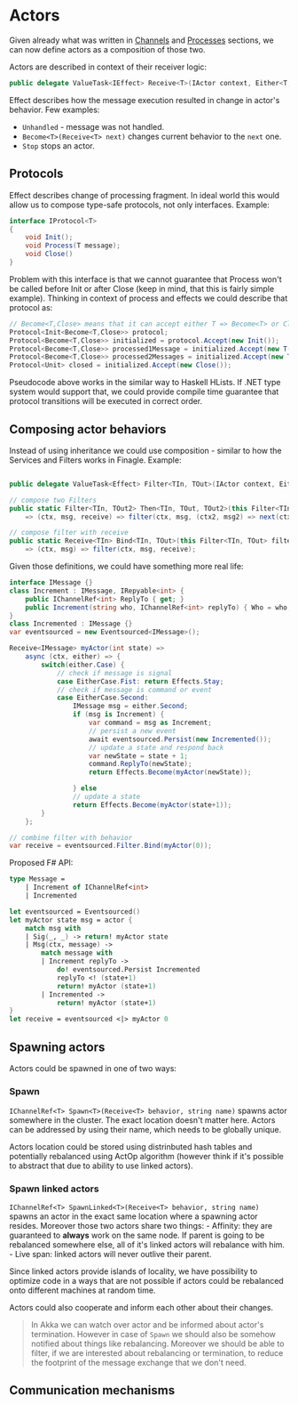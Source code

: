 # Actors

Given already what was written in [Channels](./channels.md) and [Processes](./processes.md) sections, we can now define actors as a composition of those two.

Actors are described in context of their receiver logic:

```csharp
public delegate ValueTask<IEffect> Receive<T>(IActor context, Either<T, ISignal> message);
```

Effect describes how the message execution resulted in change in actor's behavior. Few examples:

- `Unhandled` - message was not handled.
- `Become<T>(Receive<T> next)` changes current behavior to the `next` one.
- `Stop` stops an actor.

## Protocols

Effect describes change of processing fragment. In ideal world this would allow us to compose type-safe protocols, not only interfaces. Example: 

```csharp
interface IProtocol<T> 
{
    void Init();
    void Process(T message);
    void Close()
}
```

Problem with this interface is that we cannot guarantee that Process won't be called before Init or after Close (keep in mind, that this is fairly simple example). Thinking in context of process and effects we could describe that protocol as:

```csharp
// Become<T,Close> means that it can accept either T => Become<T> or Close to escape current step 
Protocol<Init<Become<T,Close>> protocol;
Protocol<Become<T,Close>> initialized = protocol.Accept(new Init());
Protocol<Become<T,Close>> processed1Message = initialized.Accept(new T());
Protocol<Become<T,Close>> processed2Messages = initialized.Accept(new T());
Protocol<Unit> closed = initialized.Accept(new Close());
```

Pseudocode above works in the similar way to Haskell HLists. If .NET type system would support that, we could provide compile time guarantee that protocol transitions will be executed in correct order. 

## Composing actor behaviors

Instead of using inheritance we could use composition - similar to how the Services and Filters works in Finagle. Example:

```csharp

public delegate ValueTask<Effect> Filter<TIn, TOut>(IActor context, Either<TIn, ISignal> msg, Receive<TOut> receive);

// compose two Filters
public static Filter<TIn, TOut2> Then<TIn, TOut, TOut2>(this Filter<TIn, TOut> filter, Filter<TOut, TOut2> next)
    => (ctx, msg, receive) => filter(ctx, msg, (ctx2, msg2) => next(ctx2, msg2));

// compose filter with receive
public static Receive<TIn> Bind<TIn, TOut>(this Filter<TIn, TOut> filter, Receive<TOut> receive)
    => (ctx, msg) => filter(ctx, msg, receive);
```

Given those definitions, we could have something more real life:

```csharp
interface IMessage {}
class Increment : IMessage, IRepyable<int> {
    public IChannelRef<int> ReplyTo { get; }
    public Increment(string who, IChannelRef<int> replyTo) { Who = who; ReplyTo = replyTo; }
}
class Incremented : IMessage {}
var eventsourced = new Eventsourced<IMessage>();

Receive<IMessage> myActor(int state) =>
    async (ctx, either) => {
        switch(either.Case) {
            // check if message is signal
            case EitherCase.Fist: return Effects.Stay;
            // check if message is command or event
            case EitherCase.Second:
                IMessage msg = either.Second;
                if (msg is Increment) {
                    var command = msg as Increment;
                    // persist a new event 
                    await eventsourced.Persist(new Incremented());
                    // update a state and respond back
                    var newState = state + 1;
                    command.ReplyTo(newState);
                    return Effects.Become(myActor(newState));

                } else
                // update a state
                return Effects.Become(myActor(state+1));
        }
    };

// combine filter with behavior
var receive = eventsourced.Filter.Bind(myActor(0));
```

Proposed F# API:

```fsharp
type Message =
    | Increment of IChannelRef<int>
    | Incremented

let eventsourced = Eventsourced()
let myActor state msg = actor {
    match msg with
    | Sig(_, _) -> return! myActor state
    | Msg(ctx, message) ->
        match message with
        | Increment replyTo ->
            do! eventsourced.Persist Incremented
            replyTo <! (state+1)
            return! myActor (state+1)
        | Incremented ->
            return! myActor (state+1)
}
let receive = eventsourced <|> myActor 0 
```

## Spawning actors

Actors could be spawned in one of two ways:

### Spawn

`IChannelRef<T> Spawn<T>(Receive<T> behavior, string name)` spawns actor somewhere in the cluster. The exact location doesn't matter here. Actors can be addressed by using their name, which needs to be globally unique.

Actors location could be stored using distrinbuted hash tables and potentially rebalanced using ActOp algorithm (however think if it's possible to abstract that due to ability to use linked actors).

### Spawn linked actors

`IChannelRef<T> SpawnLinked<T>(Receive<T> behavior, string name)` spawns an actor in the exact same location where a spawning actor resides. Moreover those two actors share two things:
    - Affinity: they are guaranteed to **always** work on the same node. If parent is going to be rebalanced somewhere else, all of it's linked actors will rebalance with him.
    - Live span: linked actors will never outlive their parent.

Since linked actors provide islands of locality, we have possibility to optimize code in a ways that are not possible if actors could be rebalanced onto different machines at random time.

Actors could also cooperate and inform each other about their changes.

> In Akka we can watch over actor and be informed about actor's termination. However in case of `Spawn` we should also be somehow notified about things like rebalancing. Moreover we should be able to filter, if we are interested about rebalancing or termination, to reduce the footprint of the message exchange that we don't need.

## Communication mechanisms